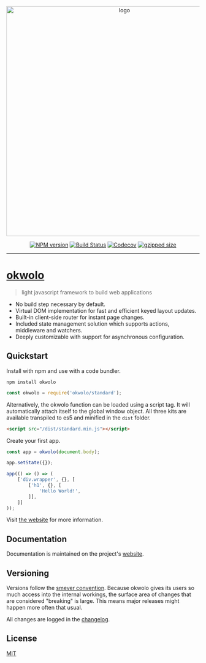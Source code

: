 <p align="center">
    <a href="https://okwolo.org">
        <img src="https://user-images.githubusercontent.com/9319710/28757374-8e78376e-754f-11e7-84a1-7b2b2e540e56.png" alt="logo" width="600px">
    </a>
</p>
<p align="center">
    <a href="https://www.npmjs.com/package/okwolo"><img src="https://img.shields.io/npm/v/okwolo.svg" alt="NPM version" /></a>
    <a href="https://travis-ci.org/okwolo/okwolo"><img src="https://travis-ci.org/okwolo/okwolo.svg?branch=master" alt="Build Status" /></a>
    <a href="https://codecov.io/gh/okwolo/okwolo"><img src="https://img.shields.io/codecov/c/github/okwolo/okwolo.svg" alt="Codecov" /></a>
    <a href="https://github.com/okwolo/okwolo/blob/master/dist/standard.min.js.gz"><img src="https://img.shields.io/github/size/okwolo/okwolo/dist/standard.min.js.gz.svg" alt="gzipped size" /></a>
</p>

---

# [okwolo](https://okwolo.org)

> light javascript framework to build web applications

* No build step necessary by default.
* Virtual DOM implementation for fast and efficient keyed layout updates.
* Built-in client-side router for instant page changes.
* Included state management solution which supports actions, middleware and watchers.
* Deeply customizable with support for asynchronous configuration.

## Quickstart

Install with npm and use with a code bundler.

```
npm install okwolo
```

```javascript
const okwolo = require('okwolo/standard');
```

Alternatively, the okwolo function can be loaded using a script tag. It will automatically attach itself to the global window object. All three kits are available transpiled to es5 and minified in the `dist` folder.

```html
<script src="/dist/standard.min.js"></script>
```

Create your first app.

```javascript
const app = okwolo(document.body);

app.setState({});

app(() => () => (
    ['div.wrapper', {}, [
        ['h1', {}, [
            'Hello World!',
        ]],
    ]]
));
```

Visit [the website](https://okwolo.org) for more information.

## Documentation

Documentation is maintained on the project's [website](https://okwolo.org).

## Versioning

Versions follow the [smever convention](https://semver.org/). Because okwolo gives its users so much access into the internal workings, the surface area of changes that are considered "breaking" is large. This means major releases might happen more often that usual.

All changes are logged in the [changelog](https://github.com/okwolo/okwolo/blob/master/CHANGELOG.md).

## License

[MIT](https://github.com/okwolo/okwolo/blob/master/LICENSE)